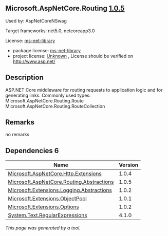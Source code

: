 Microsoft.AspNetCore.Routing [1.0.5](https://www.nuget.org/packages/Microsoft.AspNetCore.Routing/1.0.5)
--------------------

Used by: AspNetCoreNSwag

Target frameworks: net5.0, netcoreapp3.0

License: [ms-net-library](../../../../licenses/ms-net-library) 

- package license: [ms-net-library](http://www.microsoft.com/web/webpi/eula/net_library_eula_enu.htm) 
- project license: [Unknown](http://www.asp.net/) , License should be verified on http://www.asp.net/

Description
-----------
ASP.NET Core middleware for routing requests to application logic and for generating links.
Commonly used types:
 Microsoft.AspNetCore.Routing.Route
Microsoft.AspNetCore.Routing.RouteCollection

Remarks
-----------
no remarks


Dependencies 6
-----------

|Name|Version|
|----------|:----|
|[Microsoft.AspNetCore.Http.Extensions](../../../../packages/nuget.org/microsoft.aspnetcore.http.extensions/1.0.4)|1.0.4|
|[Microsoft.AspNetCore.Routing.Abstractions](../../../../packages/nuget.org/microsoft.aspnetcore.routing.abstractions/1.0.5)|1.0.5|
|[Microsoft.Extensions.Logging.Abstractions](../../../../packages/nuget.org/microsoft.extensions.logging.abstractions/1.0.2)|1.0.2|
|[Microsoft.Extensions.ObjectPool](../../../../packages/nuget.org/microsoft.extensions.objectpool/1.0.1)|1.0.1|
|[Microsoft.Extensions.Options](../../../../packages/nuget.org/microsoft.extensions.options/1.0.2)|1.0.2|
|[System.Text.RegularExpressions](../../../../packages/nuget.org/system.text.regularexpressions/4.1.0)|4.1.0|

*This page was generated by a tool.*